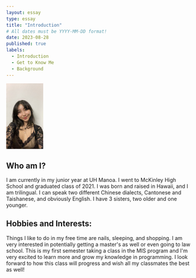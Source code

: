```yaml
---
layout: essay
type: essay
title: "Introduction"
# All dates must be YYYY-MM-DD format!
date: 2023-08-28
published: true
labels:
  - Introduction
  - Get to Know Me
  - Background
---
```


<img width="100px" class="rounded float-start pe-4" src="../img/IMG_7155.JPG">

## Who am I?

I am currently in my junior year at UH Manoa. I went to McKinley High School and graduated class of 2021. I was born and raised in Hawaii, and I am trilingual. I can speak two different Chinese dialects, Cantonese and Taishanese, and obviously English. I have 3 sisters, two older and one younger. 

## Hobbies and Interests:

Things I like to do in my free time are nails, sleeping, and shopping. I am very interested in potentially getting a master's as well or even going to law school. This is my first semester taking a class in the MIS program and I'm very excited to learn more and grow my knowledge in programming. I look forward to how this class will progress and wish all my classmates the best as well! 
